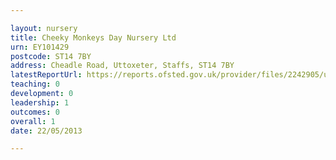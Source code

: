 ```yaml
---

layout: nursery
title: Cheeky Monkeys Day Nursery Ltd
urn: EY101429
postcode: ST14 7BY
address: Cheadle Road, Uttoxeter, Staffs, ST14 7BY
latestReportUrl: https://reports.ofsted.gov.uk/provider/files/2242905/urn/EY101429.pdf
teaching: 0
development: 0
leadership: 1
outcomes: 0
overall: 1
date: 22/05/2013

---
```

